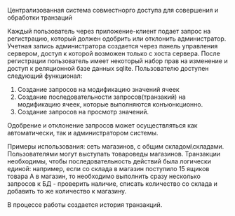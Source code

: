 Централизованная система совместнорго доступа для совершения и обработки транзаций

Каждый пользователь через приложение-клиент подает запрос на регистрацию, который должен одобрить или отклонить администратор. Учетная запись администратора создается через панель управления сервером, доступ к которой возможен только с хоста сервера.
После регистрации пользователь имеет некоторый набор прав на изменение и доступ к реляционной базе данных sqlite. Пользователю доступен следующий функционал:
1. Создание запросов на модификацию значений ячеек
2. Создание последовательности запросов(транзакий) на модификацию ячеек, которые выполняются конъюнкционно.
3. Создание запросов на просмотр значений.

Одобрение и отклонение запросов может осуществляться как автоматически, так и администратором системы.

Примеры использования: сеть магазинов, с общим складом\складами. Пользователями могут выступать товароведы магазинов. Транзакции необходимы, чтобы последовательность действий была логически единой: например, если со склада в магазин поступило 15 ящиков товара А в магазин, то необходимо выполнить сразу несколько запросов к БД - проверить наличие, списать количество со склада и добавить то же количество к магазину.

В процессе работы создается история транзакций.
